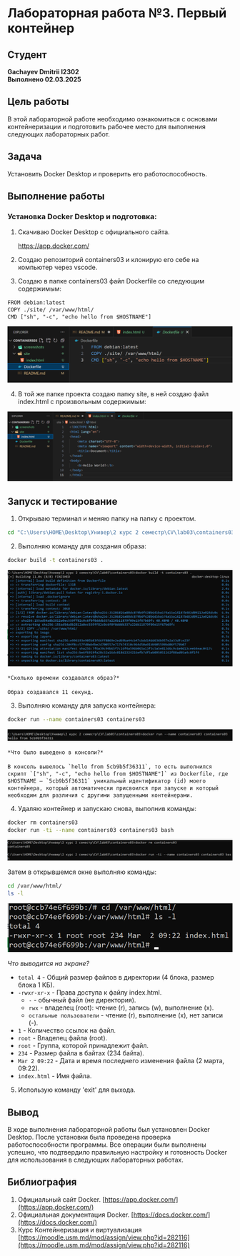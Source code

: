 # Лабораторная работа №3. Первый контейнер

## Студент
**Gachayev Dmitrii I2302**  
**Выполнено 02.03.2025**  

## Цель работы
В этой лабораторной работе необходимо ознакомиться с основами контейнеризации и подготовить рабочее место для выполнения следующих лабораторных работ.
## Задача
Установить Docker Desktop и проверить его работоспособность.
## Выполнение работы
### Установка Docker Desktop и подготовка: 
1. Скачиваю Docker Desktop с официального сайта.

    https://app.docker.com/

2. Создаю репозиторий containers03 и клонирую его себе на компьютер через vscode.

3. Создаю в папке containers03 файл Dockerfile со следующим содержимым:

```
FROM debian:latest
COPY ./site/ /var/www/html/
CMD ["sh", "-c", "echo hello from $HOSTNAME"]
```


![image](screenshots/Screenshot_6.png)

4. В той же папке проекта создаю папку site, в ней создаю файл index.html с произвольным содержимым:

![image](screenshots/Screenshot_7.png)

## Запуск и тестирование

1. Открываю терминал и меняю папку на папку с проектом.

```bash
cd "C:\Users\HOME\Desktop\Универ\2 курс 2 семестр\CV\lab03\containers03"
```

2. Выполняю команду для создания образа:

```bash
docker build -t containers03 .
```

![image](screenshots/Screenshot_1.png)

    *Сколько времени создавался образ?*

    Образ создавался 11 секунд.

3. Выполняю команду для запуска контейнера:

```bash
docker run --name containers03 containers03
```

![image](screenshots/Screenshot_2.png)

    *Что было выведено в консоли?*

    В консоль вывелось `hello from 5cb9b5f36311`, то есть выполнился скрипт `["sh", "-c", "echo hello from $HOSTNAME"]` из Dockerfile, где $HOSTNAME — `5cb9b5f36311` уникальный идентификатор (id) моего контейнера, который автоматически присвоился при запуске и который необходим для различия с другими запущенными контейнерами.

4. Удаляю контейнер и запускаю снова, выполнив команды:

```bash
docker rm containers03
docker run -ti --name containers03 containers03 bash
```
![image](screenshots/Screenshot_4.png)

Затем в открывшемся окне выполняю команды:

```bash
cd /var/www/html/
ls -l
```

![image](screenshots/Screenshot_5.png)

*Что выводится на экране?*

- `total 4` - Общий размер файлов в директории (4 блока, размер блока 1 КБ).
- `-rwxr-xr-x` - Права доступа к файлу index.html. 
    - `-` - обычный файл (не директория).
    - `rwx` - владелец (root): чтение (r), запись (w), выполнение (x).
    - `остальные пользователи` - чтение (r), выполнение (x), нет записи (-).
- `1` - Количество ссылок на файл.
- `root` - Владелец файла (root).
- `root` - Группа, которой принадлежит файл.
- `234` - Размер файла в байтах (234 байта).
- `Mar 2 09:22` - Дата и время последнего изменения файла (2 марта, 09:22).
- `index.html` - Имя файла.

5. Использую команду 'exit' для выхода.

## Вывод
В ходе выполнения лабораторной работы был установлен Docker Desktop. После установки была проведена проверка работоспособности программы. Все операции были выполнены успешно, что подтвердило правильную настройку и готовность Docker для использования в следующих лабораторных работах.
## Библиография
1. Официальный сайт Docker. [https://app.docker.com/](https://app.docker.com/)
2. Официальная документация Docker. [https://docs.docker.com/](https://docs.docker.com/)
3. Курс Контейнеризация и виртуализация [https://moodle.usm.md/mod/assign/view.php?id=282116](https://moodle.usm.md/mod/assign/view.php?id=282116)

